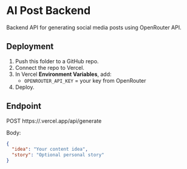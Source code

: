 # AI Post Backend

Backend API for generating social media posts using OpenRouter API.

## Deployment
1. Push this folder to a GitHub repo.
2. Connect the repo to Vercel.
3. In Vercel **Environment Variables**, add:
   - `OPENROUTER_API_KEY` = your key from OpenRouter
4. Deploy.

## Endpoint
POST https://<your-vercel-project>.vercel.app/api/generate

Body:
```json
{
  "idea": "Your content idea",
  "story": "Optional personal story"
}
